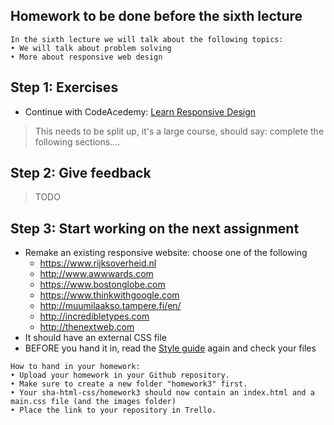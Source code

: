 ## Homework to be done before the sixth lecture

```
In the sixth lecture we will talk about the following topics:
• We will talk about problem solving
• More about responsive web design 
```

## Step 1: Exercises
- Continue with CodeAcedemy: [Learn Responsive Design](https://www.codecademy.com/learn/learn-responsive-design)

>This needs to be split up, it's a large course, should say: complete the following sections....

## Step 2: Give feedback
> TODO

## Step 3: Start working on the next assignment
- Remake an existing responsive website: choose one of the following
   - https://www.rijksoverheid.nl
   - http://www.awwwards.com
   - https://www.bostonglobe.com
   - https://www.thinkwithgoogle.com
   - http://muumilaakso.tampere.fi/en/
   - http://incredibletypes.com
   - http://thenextweb.com
- It should have an external CSS file
- BEFORE you hand it in, read the [Style guide](http://www.w3schools.com/html/html5_syntax.asp) again and check your files


```
How to hand in your homework:
• Upload your homework in your Github repository. 
• Make sure to create a new folder "homework3" first. 
• Your sha-html-css/homework3 should now contain an index.html and a main.css file (and the images folder)
• Place the link to your repository in Trello.
```
